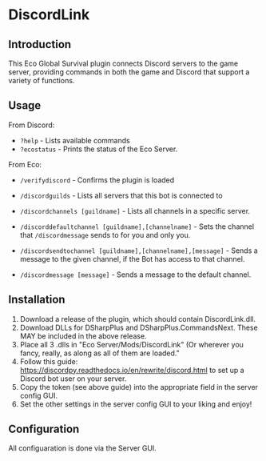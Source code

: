 # DiscordLink
## Introduction

This Eco Global Survival plugin connects Discord servers to the game server, providing commands in both the game and Discord that support a variety of functions.

## Usage

From Discord:

* `?help` - Lists available commands
* `?ecostatus` - Prints the status of the Eco Server.

From Eco:
* `/verifydiscord` - Confirms the plugin is loaded

* `/discordguilds` - Lists all servers that this bot is connected to
* `/discordchannels [guildname]` - Lists all channels in a specific server.
* `/discorddefaultchannel [guildname],[channelname]` - Sets the channel that `/discordmessage` sends to for you and only you.

* `/discordsendtochannel [guildname],[channelname],[message]` - Sends a message to the given channel, if the Bot has access to that channel.
* `/discordmessage [message]` - Sends a message to the default channel.

## Installation

1. Download a release of the plugin, which should contain DiscordLink.dll.
2. Download DLLs for DSharpPlus and DSharpPlus.CommandsNext. These MAY be included in the above release.
3. Place all 3 .dlls in "Eco Server/Mods/DiscordLink" (Or wherever you fancy, really, as along as all of them are loaded."
4. Follow this guide: https://discordpy.readthedocs.io/en/rewrite/discord.html to set up a Discord bot user on your server.
5. Copy the token (see above guide) into the appropriate field in the server config GUI.
6. Set the other settings in the server config GUI to your liking and enjoy!

## Configuration

All configuaration is done via the Server GUI.
